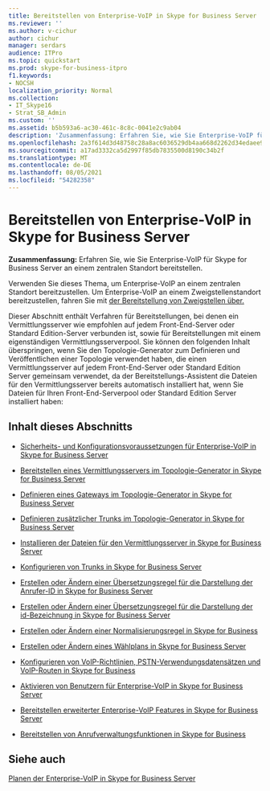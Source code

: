 ```yaml
---
title: Bereitstellen von Enterprise-VoIP in Skype for Business Server
ms.reviewer: ''
ms.author: v-cichur
author: cichur
manager: serdars
audience: ITPro
ms.topic: quickstart
ms.prod: skype-for-business-itpro
f1.keywords:
- NOCSH
localization_priority: Normal
ms.collection:
- IT_Skype16
- Strat_SB_Admin
ms.custom: ''
ms.assetid: b5b593a6-ac30-461c-8c8c-0041e2c9ab04
description: 'Zusammenfassung: Erfahren Sie, wie Sie Enterprise-VoIP für Skype for Business Server an einem zentralen Standort bereitstellen.'
ms.openlocfilehash: 2a3f614d3d48758c28a8ac6036529db4aa668d2262d34edaee90a3ef4776884c
ms.sourcegitcommit: a17ad3332ca5d2997f85db7835500d8190c34b2f
ms.translationtype: MT
ms.contentlocale: de-DE
ms.lasthandoff: 08/05/2021
ms.locfileid: "54282358"
---
```

# <a name="deploy-enterprise-voice-in-skype-for-business-server"></a>Bereitstellen von Enterprise-VoIP in Skype for Business Server

**Zusammenfassung:** Erfahren Sie, wie Sie Enterprise-VoIP für Skype for Business Server an einem zentralen Standort bereitstellen.

Verwenden Sie dieses Thema, um Enterprise-VoIP an einem zentralen Standort bereitzustellen. Um Enterprise-VoIP an einem Zweigstellenstandort bereitzustellen, fahren Sie mit [der Bereitstellung von Zweigstellen über.](/previous-versions/office/lync-server-2013/lync-server-2013-deploying-branch-sites)

Dieser Abschnitt enthält Verfahren für Bereitstellungen, bei denen ein Vermittlungsserver wie empfohlen auf jedem Front-End-Server oder Standard Edition-Server verbunden ist, sowie für Bereitstellungen mit einem eigenständigen Vermittlungsserverpool. Sie können den folgenden Inhalt überspringen, wenn Sie den Topologie-Generator zum Definieren und Veröffentlichen einer Topologie verwendet haben, die einen Vermittlungsserver auf jedem Front-End-Server oder Standard Edition Server gemeinsam verwendet, da der Bereitstellungs-Assistent die Dateien für den Vermittlungsserver bereits automatisch installiert hat, wenn Sie Dateien für Ihren Front-End-Serverpool oder Standard Edition Server installiert haben:
## <a name="in-this-section"></a>Inhalt dieses Abschnitts

- [Sicherheits- und Konfigurationsvoraussetzungen für Enterprise-VoIP in Skype for Business Server](enterprise-voice-security.md)

- [Bereitstellen eines Vermittlungsservers im Topologie-Generator in Skype for Business Server](deploy-a-mediation-server.md)

- [Definieren eines Gateways im Topologie-Generator in Skype for Business Server](define-a-gateway.md)

- [Definieren zusätzlicher Trunks im Topologie-Generator in Skype for Business Server](define-additional-trunks.md)

- [Installieren der Dateien für den Vermittlungsserver in Skype for Business Server](install-mediation-server.md)

- [Konfigurieren von Trunks in Skype for Business Server](configure-trunks.md)

- [Erstellen oder Ändern einer Übersetzungsregel für die Darstellung der Anrufer-ID in Skype for Business Server](caller-id-presentation-rules.md)

- [Erstellen oder Ändern einer Übersetzungsregel für die Darstellung der id-Bezeichnung in Skype for Business Server](called-id-presentation-rules.md)

- [Erstellen oder Ändern einer Normalisierungsregel in Skype for Business](normalization-rules.md)

- [Erstellen oder Ändern eines Wählplans in Skype for Business Server](dial-plans.md)

- [Konfigurieren von VoIP-Richtlinien, PSTN-Verwendungsdatensätzen und VoIP-Routen in Skype for Business](voice-and-pstn.md)

- [Aktivieren von Benutzern für Enterprise-VoIP in Skype for Business Server](enable-users-for-enterprise-voice.md)

- [Bereitstellen erweiterter Enterprise-VoIP Features in Skype for Business Server](deploy-advanced-enterprise-voice-features.md)

- [Bereitstellen von Anrufverwaltungsfunktionen in Skype for Business](deploy-call-management-features.md)

## <a name="see-also"></a>Siehe auch

[Planen der Enterprise-VoIP in Skype for Business Server](../../plan-your-deployment/enterprise-voice-solution/enterprise-voice.md)